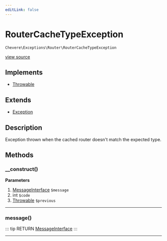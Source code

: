 ```yaml
---
editLink: false
---
```


# RouterCacheTypeException

`Chevere\Exceptions\Router\RouterCacheTypeException`

[view source](https://github.com/chevere/chevere/blob/master/exceptions/Router/RouterCacheTypeException.php)

## Implements

- [Throwable](https://www.php.net/manual/class.throwable)

## Extends

- [Exception](../Core/Exception.md)

## Description

Exception thrown when the cached router doesn't match the expected type.

## Methods

### __construct()

**Parameters**

1. [MessageInterface](../../Interfaces/Message/MessageInterface.md) `$message`
2. int `$code`
3. [Throwable](https://www.php.net/manual/class.throwable) `$previous`

---

### message()

::: tip RETURN
[MessageInterface](../../Interfaces/Message/MessageInterface.md)
:::

---

